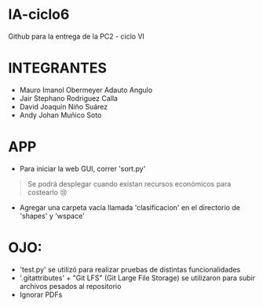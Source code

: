 # IA-ciclo6
Github para la entrega de la PC2 - ciclo VI
# INTEGRANTES
* Mauro Imanol Obermeyer Adauto Angulo
* Jair Stephano Rodriguez Calla
* David Joaquín Niño Suárez
* Andy Johan Muñico Soto
# APP
* Para iniciar la web GUI, correr 'sort.py'
> Se podrá desplegar cuando existan recursos económicos para costearlo 😢
* Agregar una carpeta vacía llamada 'clasificacion' en el directorio de 'shapes' y 'wspace'

# OJO: 
* 'test.py' se utilizó para realizar pruebas de distintas funcionalidades
* '.gitattributes' + "Git LFS" (Git Large File Storage)  se utilizaron para subir archivos pesados al repositorio
* Ignorar PDFs
